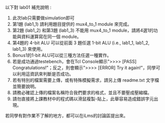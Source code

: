 以下對 lab01 補充說明 : 

1. 此次lab只需要做simulation即可
2. 第1題 (lab1_1) 請利用題目提供的 mux4_to_1 module 來完成。
3. 第2題 (lab1_2) 和第3題 (lab1_3) 不能用 mux4_to_1 module，請將4選1的功能與資料運算寫在同一個 module。
4. 第4題的 4-bit ALU 可以從前面 3 題任選 1-bit ALU (i.e., lab1_1, lab1_2, lab1_3) 來使用。
5. Bonus1的1-bit ALU可以從三種方法任選一種實作。
6. 若是成功通過testebench，會在Tcl Console顯示">>>> [PASS] Congratulations!"；反之，則會顯示">>>> [ERROR] Try it again!"，同學可以利用這資訊來判斷是否成功。
7. 若有特別的檔案需要上傳，或有特殊模擬需求，請另上傳 readme.txt 文字檔並簡要說明。
8. 請務必確認上傳的檔案名稱符合我們要求的格式，並且不要壓成壓縮檔。
9. 請勿直接將上課教材中的程式碼以滑鼠複製-貼上，此舉容易造成錯誤字元出現。

若同學有對作業不了解的地方，都可以在iLms的討論區提出來。 